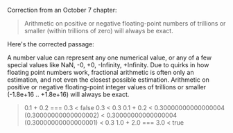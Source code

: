 Correction from an October 7 chapter:

> Arithmetic on positive or negative floating-point numbers of trillions
> or smaller (within trillions of zero) will always be exact.

Here's the corrected passage:

A number value can represent any one numerical value, or any of a few special values like NaN, -0, +0, -Infinity, +Infinity. Due to quirks in how floating point numbers work, fractional arithmetic is often only an estimation, and not even the closest possible estimation. Arithmetic on positive or negative floating-point integer values of trillions or smaller (-1.8e+16 .. +1.8e+16) will always be exact.

> 0.1 + 0.2 === 0.3
< false
> 0.3
< 0.3
> 0.1 + 0.2
< 0.30000000000000004
> (0.30000000000000002)
< 0.30000000000000004
> (0.30000000000000001)
< 0.3
> 1.0 + 2.0 === 3.0
< true

